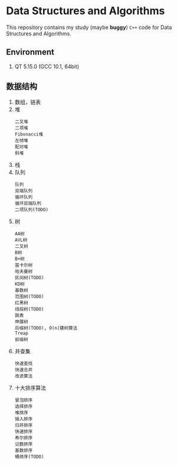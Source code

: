 # Data Structures and Algorithms

This repository contains my study (maybe **buggy**) `C++` code for Data Structures and Algorithms.

## Environment

1. QT 5.15.0 (GCC 10.1, 64bit)

## 数据结构

1. 数组，链表
2. 堆
    ```
    二叉堆
    二项堆
    Fibonacci堆
    左倾堆
    配对堆
    斜堆
    ```
3. 栈
4. 队列
    ```
    队列
    双端队列
    循环队列
    循环双端队列
    二项队列(TODO)
    ```
5. 树
    ```
    AA树
    AVL树
    二叉树
    B树
    B+树
    笛卡尔树
    哈夫曼树
    区间树(TODO)
    KD树
    基数树
    范围树(TODO)
    红黑树
    线段树(TODO)
    跳表
    伸展树
    后缀树(TODO), O(n)建树算法
    Treap
    前缀树
    ```
6. 并查集
    ```
    快速查找
    快速合并
    改进算法
    ```
7. 十大排序算法
    ```
    冒泡排序
    选择排序
    堆排序
    插入排序
    归并排序
    快速排序
    希尔排序
    记数排序
    基数排序
    桶排序(TODO)
    ```
